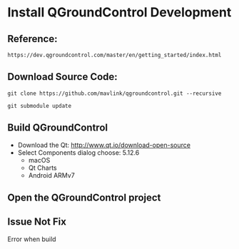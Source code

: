 # Install QGroundControl Development

## Reference:
    https://dev.qgroundcontrol.com/master/en/getting_started/index.html

## Download Source Code:
    git clone https://github.com/mavlink/qgroundcontrol.git --recursive

    git submodule update

## Build QGroundControl 
- Download the Qt: http://www.qt.io/download-open-source
- Select Components dialog choose: 5.12.6
  - macOS
  - Qt Charts
  - Android ARMv7

## Open the QGroundControl project
    
## Issue Not Fix
  Error when build